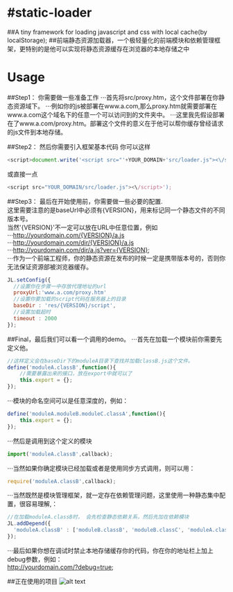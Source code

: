 #static-loader
=============

##A tiny framework for loading javascript and css with local cache(by localStorage);
##前端静态资源加载器，一个极轻量化的前端模块和依赖管理框架，更特别的是他可以实现将静态资源缓存在浏览器的本地存储之中

Usage
=============
##Step1：
你需要做一些准备工作
⋅⋅⋅首先将src/proxy.htm，这个文件部署在你静态资源域下。
⋅⋅⋅例如你的js被部署在www.a.com,那么proxy.htm就需要部署在www.a.com这个域名下的任意一个可以访问到的文件夹中。
⋅⋅⋅这里我先假设部署在了www.a.com/proxy.htm。部署这个文件的意义在于他可以帮你缓存曾经请求的js文件到本地存储。

##Step2：
然后你需要引入框架基本代码
你可以这样
```javascript
<script>document.write('<script src="'+YOUR_DOMAIN+'src/loader.js"><\/script>');</script>
```
或直接一点
```javascript
<script src="YOUR_DOMAIN/src/loader.js"><\/script>');
```

##Step3：
最后在开始使用前，你需要做一些必要的配置.  
这里需要注意的是baseUrl中必须有{VERSION}，用来标记同一个静态文件的不同版本号。  
当然'{VERSION}'不一定可以放在URL中任意位置，例如  
⋅⋅⋅http://yourdomain.com/{VERSION}/a.js  
⋅⋅⋅http://yourdomain.com/dir/{VERSION}/a.js  
⋅⋅⋅http://yourdomain.com/dir/a.js?ver={VERSION};  
⋅⋅⋅作为一个前端工程师，你的静态资源在发布的时候一定是携带版本号的，否则你无法保证资源部被浏览器缓存。  

```javascript
JL.setConfig({
  //设置你在步骤一中存放代理地址的url
  proxyUrl:'www.a.com/proxy.htm'
  //设置你要加载的script代码在服务器上的目录
  baseDir : 'res/{VERSION}/script',
  //设置加载超时
  timeout : 2000
});
```

##Final，最后我们可以看一个调用的demo。
⋅⋅⋅首先在加载一个模块前你需要先定义他。
```javascript
//这样定义会在baseDir下的moduleA目录下查找并加载classB.js这个文件。
define('moduleA.classB',function(){
	//需要暴露出来的接口，放在export中就可以了
	this.export = {};
});
```

⋅⋅⋅模块的命名空间可以是任意深度的，例如：
```javascript
define('moduleA.moduleB.moduleC.classA',function(){
	this.export = {};
});
```

⋅⋅⋅然后是调用到这个定义的模块  
```javascript
import('moduleA.classB',callback);
```
⋅⋅⋅当然如果你确定模块已经加载或者是使用同步方式调用，则可以用：  
```javascript
require('moduleA.classB',callback);
```

⋅⋅⋅当然既然是模块管理框架，就一定存在依赖管理问题，这里使用一种静态集中配置，很容易理解,：
```javascript
//在加载moduleA.classB时， 会先检查静态依赖关系，然后先加在依赖模块
JL.addDepend({
  'moduleA.classB' : ['moduleB.classB', 'moduleB.classC', 'moduleA.classA'],
});
```
⋅⋅⋅最后如果你想在调试时禁止本地存储缓存你的代码，你在你的地址栏上加上debug参数，例如：  
http://yourdomain.com/?debug=true;  

##正在使用的项目
![alt text][logo]

[logo]: http://image20.it168.com/201211_500x375/1243/bd48b6844020293d.jpg "micloud"
